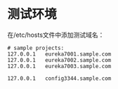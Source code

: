 # 测试环境

在/etc/hosts文件中添加测试域名：
```
# sample projects:
127.0.0.1   eureka7001.sample.com
127.0.0.1   eureka7002.sample.com
127.0.0.1   eureka7003.sample.com

127.0.0.1   config3344.sample.com
```